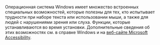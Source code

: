 Операционная система Windows имеет множество встроенных специальных возможностей, которые полезны для тех, кто испытывает трудности при наборе текста или использовании мыши, а также для людей с нарушениями зрения или слуха. Функции, которые устанавливаются во время установки. Дополнительные сведения об этих возможностях см. в справке Windows и на [веб-сайте Microsoft Accessibility](http://go.microsoft.com/fwlink/?LinkId=8431).

<!--HONumber=Oct16_HO1-->


